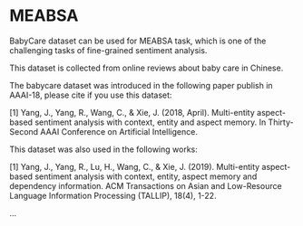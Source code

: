 # MEABSA

BabyCare dataset can be used for MEABSA task, which is one of the challenging tasks of fine-grained sentiment analysis.

This dataset is collected from online reviews about baby care in Chinese. 

The babycare dataset was introduced in the following paper publish in AAAI-18, please cite if you use this dataset:

[1] Yang, J., Yang, R., Wang, C., & Xie, J. (2018, April). Multi-entity aspect-based sentiment analysis with context, entity and aspect memory. In Thirty-Second AAAI Conference on Artificial Intelligence.

This dataset was also used in the following works:

[1] Yang, J., Yang, R., Lu, H., Wang, C., & Xie, J. (2019). Multi-entity aspect-based sentiment analysis with context, entity, aspect memory and dependency information. ACM Transactions on Asian and Low-Resource Language Information Processing (TALLIP), 18(4), 1-22.

...
